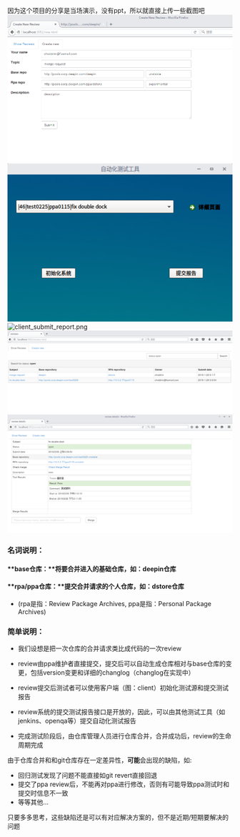 因为这个项目的分享是当场演示，没有ppt，所以就直接上传一些截图吧
![create_new.png](https://raw.githubusercontent.com/choldrim/deepin_offline_developers_meeting/master/images/create_new.png)
![client.png](https://raw.githubusercontent.com/choldrim/deepin_offline_developers_meeting/master/images/client.png)
![client_submit_report.png](https://github.com/choldrim/deepin_offline_developers_meeting/images/)
![reviews](https://raw.githubusercontent.com/choldrim/deepin_offline_developers_meeting/master/images/reviews.png)
![details.png](https://raw.githubusercontent.com/choldrim/deepin_offline_developers_meeting/master/images/details.png)

### 名词说明：
#### **base仓库：**将要合并进入的基础仓库，如：deepin仓库
#### **rpa/ppa仓库：**提交合并请求的个人仓库，如：dstore仓库
  - (rpa是指：Review Package Archives, ppa是指：Personal Package Archives)

### 简单说明：
- 我们设想是把一次仓库的合并请求类比成代码的一次review

- review由ppa维护者直接提交，提交后可以自动生成仓库相对与base仓库的变更，包括version变更和详细的changlog（changlog在实现中）

- review提交后测试者可以使用客户端（图：client）初始化测试源和提交测试报告

- review系统的提交测试报告接口是开放的，因此，可以由其他测试工具（如jenkins、openqa等）提交自动化测试报告

- 完成测试阶段后，由仓库管理人员进行仓库合并，合并成功后，review的生命周期完成


由于仓库合并和和git仓库存在一定差异性，**可能**会出现的缺陷，如:
- 回归测试发现了问题不能直接如git revert直接回退
- 提交了ppa review后，不能再对ppa进行修改，否则有可能导致ppa测试时和提交时信息不一致
- 等等其他...  

只要多多思考，这些缺陷还是可以有对应解决方案的，但不是近期/短期要解决的问题
